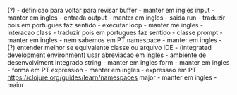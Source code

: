 (?) - definicao para voltar para revisar 
buffer - manter em inglês
input - manter em ingles - entrada
output - manter em ingles - saida
run - traduzir pois em portugues faz sentido - executar
loop - manter me ingles - interacao
class - traduzir pois em portugues faz sentido - classe 
prompt - manter em ingles - nem sabemos em PT
namespace - manter em ingles - (?) entender melhor se equivalente classe ou arquivo
IDE - (integrated development environment) usar abreviacao em ingles - ambiente de desenvolviment integrado
string - manter em ingles
form - manter em ingles - forma em PT
expression - manter em ingles - expressao em PT
https://clojure.org/guides/learn/namespaces
major - manter em ingles - maior
